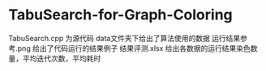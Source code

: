 # TabuSearch-for-Graph-Coloring
TabuSearch.cpp 为源代码
data文件夹下给出了算法使用的数据
运行结果参考.png 给出了代码运行的结果例子
结果评测.xlsx 给出各数据的运行结果染色数量，平均迭代次数，平均耗时
